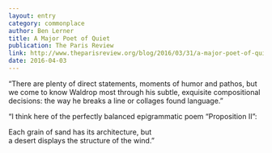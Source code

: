 ```yaml
---
layout: entry
category: commonplace
author: Ben Lerner
title: A Major Poet of Quiet
publication: The Paris Review
link: http://www.theparisreview.org/blog/2016/03/31/a-major-poet-of-quiet/
date: 2016-04-03
---
```


“There are plenty of direct statements, moments of humor and pathos, but we come to know Waldrop most through his subtle, exquisite compositional decisions: the way he breaks a line or collages found language.”

“I think here of the perfectly balanced epigrammatic poem “Proposition II”:

Each grain of sand has its architecture, but
<br>a desert displays the structure of the wind.”


